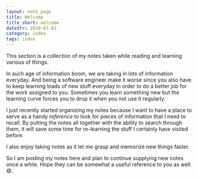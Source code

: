 ```yaml
---
layout: note_page
title: Welcome
title_short: welcome
dateStr: 2020-07-01
category: index
tags: index
---
```


This section is a collection of my notes taken while reading and learning various of things.

In such age of information boom, we are taking in lots of information everyday. And being a software engineer make it worse since you also have to keep learning loads of new stuff everyday in order to do a better job for the work assigned to you. Sometimes you learn something new but the learning curve forces you to drop it when you not use it regularly.

I just recently started organizing my notes because I want to have a place to serve as a handy _reference_ to look for pieces of information that I need to recall. By putting the notes all together with the ability to search through them, it will save some time for re-learning the stuff I certainly have visited before.

I also enjoy taking notes as it let me grasp and memorize new things faster.

So I am posting my notes here and plan to continue supplying new notes once a while. Hope they can be somewhat a useful reference to you as well :smile:.
